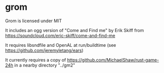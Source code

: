 # grom

Grom is licensed under MIT

It includes an ogg version of "Come and Find me" by Erik Skiff from https://soundcloud.com/eric-skiff/come-and-find-me

It requires libsndfile and OpenAL at run/buildtime (see https://github.com/jeremyletang/ears)

It currently requires a copy of https://github.com/MichaelShaw/rust-game-24h in a nearby directory "../gm2"

